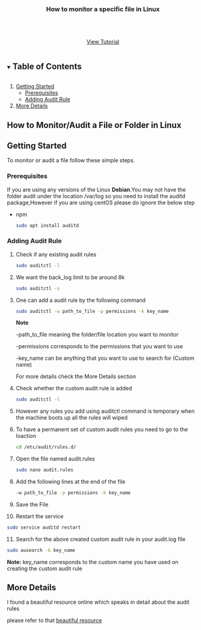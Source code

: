 

<p align="center">
  <h3 align="center">How to monitor a specific file in Linux</h3>

  <p align="center">
    <br />
    <br />
    <br />
    <a href="https://github.com/github_username/repo_name">View Tutorial</a>
  </p>
</p>



<!-- TABLE OF CONTENTS -->
<details open="open">
  <summary><h2 style="display: inline-block">Table of Contents</h2></summary>
  <ol>
    <li>
      <a href="#getting-started">Getting Started</a>
      <ul>
        <li><a href="#prerequisites">Prerequisites</a></li>
        <li><a href="#installation">Adding Audit Rule</a></li>
      </ul>
    </li>
    <li><a href="#More Details">More Details</a></li>
  </ol>
</details>



<!-- ABOUT THE PROJECT -->
## How to Monitor/Audit a File or Folder in Linux 





<!-- GETTING STARTED -->
## Getting Started

To monitor or audit a file follow these simple steps.

### Prerequisites

 If you are using any versions of the Linux **Debian**.You may not have the folder audit under the location /var/log so you need to install the auditd package,However if you are using centOS please do ignore the below step
* npm
  ```sh
  sudo apt install auditd
  ```

### Adding Audit Rule

1. Check if any existing audit rules 
   ```sh
   sudo auditctl -l

   ```
2. We want the back_log limit to be around 8k 
   ```sh
   sudo auditctl -s
   ```
3. One can add a audit rule by the following command
   ```sh
   sudo auditctl -w path_to_file -p permissions -k key_name
   ```
   
   **Note**
   
   -path_to_file meaning the folder/file location you want to monitor
   
   -permissions corresponds to the permissions that you want to use
   
   -key_name can be anything that you want to use to search for (Custom name)
   
   For more details check the More Details section
   
4. Check whether the custom audit rule is added
   ```sh
   sudo auditctl -l
   ```
5. However any rules you add using auditctl command is temporary when the machine boots up all the rules will wiped

6. To have a permanent set of custom audit rules you need to go to the loaction
   ```sh
   cd /etc/audit/rules.d/
   ```
7. Open the file named audit.rules
   ```sh
   sudo nano audit.rules
   ```
8. Add the following lines at the end of the file
   ```sh
   -w path_to_file -p permissions -k key_name
   ```
9. Save the File 

10. Restart the service
   ```sh
   sudo service auditd restart
   ```
11. Search for the above created custom audit rule in your audit.log file
   ```sh
   sudo ausearch -k key_name
   ```
   **Note:**
   key_name corresponds to the custom name you have used on creating the custom audit rule

<!-- USAGE EXAMPLES -->
## More Details

I found a beautiful resource online which speaks in detail about the audit rules

 please refer to that [beautiful resource](https://www.digitalocean.com/community/tutorials/how-to-write-custom-system-audit-rules-on-centos-7)





